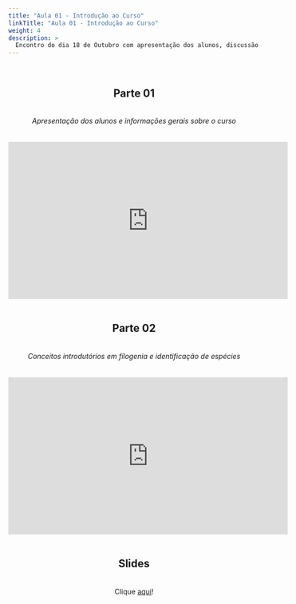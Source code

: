 ```yaml
---
title: "Aula 01 - Introdução ao Curso"
linkTitle: "Aula 01 - Introdução ao Curso"
weight: 4
description: >
  Encontro do dia 18 de Outubro com apresentação dos alunos, discussão sobre andamento do curso e conceitos introdutórios em filogenia e identificação de espécies
---
```


<br>
<div align="center">
<h2>Parte 01</h2>
<br>
<i>Apresentação dos alunos e informações gerais sobre o curso</i>
<br><br><br>
<iframe width="560" height="315" src="https://www.youtube.com/embed/uk0qykdakrc" frameborder="0" allow="accelerometer; autoplay; clipboard-write; encrypted-media; gyroscope; picture-in-picture" allowfullscreen></iframe>
<br><br>

<h2>Parte 02</h2>
<br>
<i>Conceitos introdutórios em filogenia e identificação de espécies</i>
<br><br><br>
<iframe width="560" height="315" src="https://www.youtube.com/embed/E2Qr38SUfpo" frameborder="0" allow="accelerometer; autoplay; clipboard-write; encrypted-media; gyroscope; picture-in-picture" allowfullscreen></iframe>
<br><br>

<h2>Slides</h2>
<br>
Clique <a href="https://github.com/desirrepetters/cursodefilogenia.ufpr/raw/master/userguide/content/pt-br/docs/teoricas/slides/aula_01.pdf">aqui</a>!
</div>